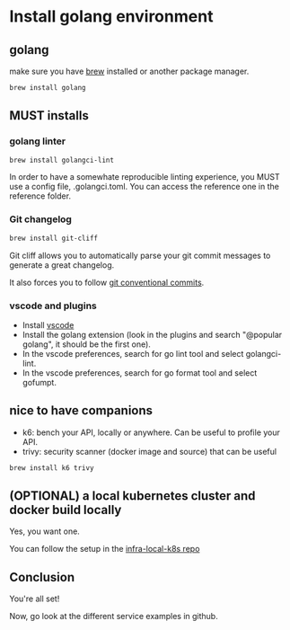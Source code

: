# Install golang environment

## golang

make sure you have [brew](https://brew.sh/) installed or another package manager.

```bash
brew install golang
```

## MUST installs

### golang linter

```bash
brew install golangci-lint
```

In order to have a somewhate reproducible linting experience, you MUST use a config file, .golangci.toml.
You can access the reference one in the reference folder.

### Git changelog

```bash
brew install git-cliff
```

Git cliff allows you to automatically parse your git commit messages to generate a great changelog.

It also forces you to follow [git conventional commits](https://www.conventionalcommits.org).

### vscode and plugins

* Install [vscode](https://code.visualstudio.com/download)
* Install the golang extension (look in the plugins and search "@popular golang", it should be the first one).
* In the vscode preferences, search for go lint tool and select golangci-lint.
* In the vscode preferences, search for go format tool and select gofumpt.

## nice to have companions

* k6: bench your API, locally or anywhere. Can be useful to profile your API.
* trivy: security scanner (docker image and source) that can be useful

```bash
brew install k6 trivy
```

## (OPTIONAL) a local kubernetes cluster and docker build locally

Yes, you want one.

You can follow the setup in the [infra-local-k8s repo](https://github.com/monacohq/infra-local-k8s)

## Conclusion

You're all set!

Now, go look at the different service examples in github.
